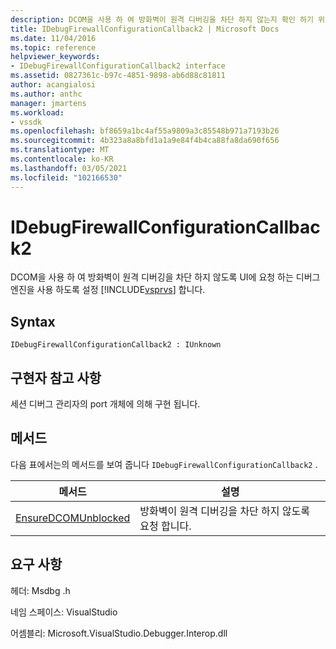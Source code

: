 ```yaml
---
description: DCOM을 사용 하 여 방화벽이 원격 디버깅을 차단 하지 않는지 확인 하기 위해 Visual Studio UI에 요청 하는 디버그 엔진을 사용 하도록 설정 합니다.
title: IDebugFirewallConfigurationCallback2 | Microsoft Docs
ms.date: 11/04/2016
ms.topic: reference
helpviewer_keywords:
- IDebugFirewallConfigurationCallback2 interface
ms.assetid: 0827361c-b97c-4851-9898-ab6d88c81811
author: acangialosi
ms.author: anthc
manager: jmartens
ms.workload:
- vssdk
ms.openlocfilehash: bf8659a1bc4af55a9809a3c85548b971a7193b26
ms.sourcegitcommit: 4b323a8a8bfd1a1a9e84f4b4ca88fa8da690f656
ms.translationtype: MT
ms.contentlocale: ko-KR
ms.lasthandoff: 03/05/2021
ms.locfileid: "102166530"
---
```

# <a name="idebugfirewallconfigurationcallback2"></a>IDebugFirewallConfigurationCallback2
DCOM을 사용 하 여 방화벽이 원격 디버깅을 차단 하지 않도록 UI에 요청 하는 디버그 엔진을 사용 하도록 설정 [!INCLUDE[vsprvs](../../../code-quality/includes/vsprvs_md.md)] 합니다.

## <a name="syntax"></a>Syntax

```
IDebugFirewallConfigurationCallback2 : IUnknown
```

## <a name="notes-for-implementers"></a>구현자 참고 사항
 세션 디버그 관리자의 port 개체에 의해 구현 됩니다.

## <a name="methods"></a>메서드
 다음 표에서는의 메서드를 보여 줍니다 `IDebugFirewallConfigurationCallback2` .

|메서드|설명|
|------------|-----------------|
|[EnsureDCOMUnblocked](../../../extensibility/debugger/reference/idebugfirewallconfigurationcallback2-ensuredcomunblocked.md)|방화벽이 원격 디버깅을 차단 하지 않도록 요청 합니다.|

## <a name="requirements"></a>요구 사항
 헤더: Msdbg .h

 네임 스페이스: VisualStudio

 어셈블리: Microsoft.VisualStudio.Debugger.Interop.dll
